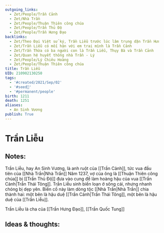 ```yaml
---
outgoing_links:
  - Zet/People/Trần Cảnh
  - Zet/Nhà Trần
  - Zet/People/Thuận Thiên công chúa
  - Zet/People/Trần Thủ Độ
  - Zet/People/Trần Hưng Đạo
backlinks:
  - Zet/Theo Đại Việt sử ký, Trần Liễu trước lúc lâm trung dặn Trần Hưng Đạo cướp quyền nhà Trần
  - Zet/Trần Liễu có mối hận với em trai mình là Trần Cảnh
  - Zet/Trần Thừa có ba người con là Trần Liễu, Thụy Bà và Trần Cảnh
  - Zet/Quan hệ huyết thống nhà Trần - Lý
  - Zet/People/Lý Chiêu Hoàng
  - Zet/People/Thuận Thiên công chúa
title: Trần Liễu
UID: 210902130250
tags:
  - '#created/2021/Sep/02'
  - '#seed🥜'
  - '#permanent/people'
birth: 1211
death: 1251
aliases:
  - An Sinh Vương
publish: True
---
```

# Trần Liễu

## Notes:
Trần Liễu, hay An Sinh Vương, là anh ruột của [[Trần Cảnh]], tức vua đầu tiên của [[Nhà Trần|Nhà Trần]]
Năm 1237, vợ của ông là [[Thuận Thiên công chúa]] bị [[Trần Thủ Độ]] đưa vào cung để làm hoàng hậu của vua [[Trần Cảnh|Trần Thái Tông]]. Trần Liễu sinh biến loạn ở sông cái, nhưng nhanh chóng bị dẹp yên. Biến cố này làm dòng tộc [[Nhà Trần|Nhà Trần]] chia thành hai: một bên là hậu duệ [[Trần Cảnh|Trần Thái Tông]], một bên là hậu duệ của [[Trần Liễu]].

Trần Liễu là cha của [[Trần Hưng Đạo]], [[Trần Quốc Tung]]

## Ideas & thoughts:
